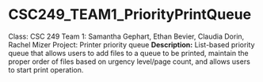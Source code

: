 # CSC249_TEAM1_PriorityPrintQueue
Class: CSC 249
Team 1: Samantha Gephart, Ethan Bevier, Claudia Dorin, Rachel Mizer
Project: Printer priority queue
**Description:** List-based priority queue that allows users to 
add files to a queue to be printed, maintain the proper order of 
files based on urgency level/page count, and allows users to 
start print operation.
